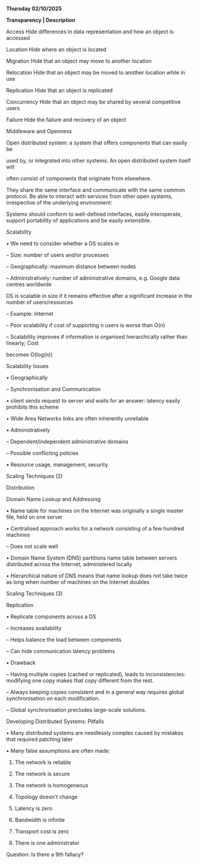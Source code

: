 **Thursday 02/10/2025**

**Transparency | Description**

Access Hide differences in data representation and how an object is accessed

Location Hide where an object is located

Migration Hide that an object may move to another location

Relocation Hide that an object may be moved to another location while in use

Replication Hide that an object is replicated

Concurrency Hide that an object may be shared by several competitive users

Failure Hide the failure and recovery of an object

  

Middleware and Openness

Open distributed system: a system that offers components that can easily be

used by, or integrated into other systems. An open distributed system itself will

often consist of components that originate from elsewhere.

  

They share the same interface and communicate with the same common protocol. Be able to interact with services from other open systems, irrespective of the underlying environment:

Systems should conform to well-defined interfaces, easily interoperate, support portability of applications and be easily extensible.

  

Scalability

• We need to consider whether a DS scales in

– Size: number of users and/or processes

– Geographically: maximum distance between nodes

– Administratively: number of administrative domains, e.g. Google data centres worldwide

  

DS is scalable in size if it remains effective after a significant increase in the number of users/resources

– Example: Internet

– Poor scalability if cost of supporting n users is worse than O(n)

– Scalability improves if information is organised hierarchically rather than linearly; Cost

becomes O(log(n))

  

Scalability Issues

• Geographically

– Synchronisation and Communication

• client sends request to server and waits for an answer: latency easily prohibits this scheme

• Wide Area Networks links are often inherently unreliable

• Administratively

– Dependent/independent administrative domains

– Possible conflicting policies

• Resource usage, management, security

  

Scaling Techniques (2)

Distribution

Domain Name Lookup and Addressing

• Name table for machines on the Internet was originally a single master file, held on one server

• Centralised approach works for a network consisting of a few hundred machines

– Does not scale well

• Domain Name System (DNS) partitions name table between servers distributed across the Internet, administered locally

• Hierarchical nature of DNS means that name lookup does not take twice as long when number of machines on the Internet doubles

  

Scaling Techniques (3)

Replication

• Replicate components across a DS

– Increases availability

– Helps balance the load between components

– Can hide communication latency problems

• Drawback

– Having multiple copies (cached or replicated), leads to inconsistencies: modifying one copy makes that copy different from the rest.

– Always keeping copies consistent and in a general way requires global synchronisation on each modification.

– Global synchronisation precludes large-scale solutions.

  

Developing Distributed Systems: Pitfalls

• Many distributed systems are needlessly complex caused by mistakes that required patching later

• Many false assumptions are often made:

1. The network is reliable

2. The network is secure

3. The network is homogeneous

4. Topology doesn't change

5. Latency is zero

6. Bandwidth is infinite

7. Transport cost is zero

8. There is one administrator

Question: Is there a 9th fallacy?